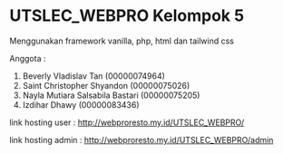 # UTSLEC_WEBPRO Kelompok 5
Menggunakan framework vanilla, php, html dan tailwind css

Anggota :
1. Beverly Vladislav Tan (00000074964)
2. Saint Christopher Shyandon (00000075026)
3. Nayla Mutiara Salsabila Bastari (00000075205)
4. Izdihar Dhawy (00000083436)

link hosting user :
http://webproresto.my.id/UTSLEC_WEBPRO/

link hosting admin :
http://webproresto.my.id/UTSLEC_WEBPRO/admin
